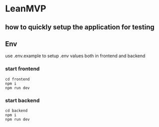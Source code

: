 # LeanMVP

## how to quickly setup the application for testing

## Env

use .env.example to setup .env values both in frontend and backend

### start frontend

```
cd frontend
npm i
npm run dev

```

### start backend

```
cd backend
npm i
npm run dev
```
